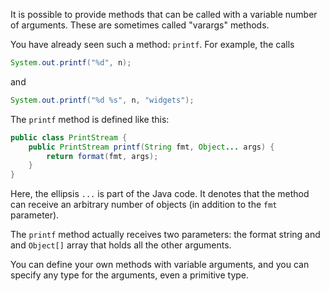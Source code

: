 It is possible to provide methods that can be called with a variable number of arguments. These are sometimes called "varargs" methods.

You have already seen such a method: `printf`. For example, the calls
```java
System.out.printf("%d", n);
```
and
```java
System.out.printf("%d %s", n, "widgets");
```

The `printf` method is defined like this:
```java
public class PrintStream {
	public PrintStream printf(String fmt, Object... args) {
		return format(fmt, args);
	}
}
```

Here, the ellipsis `...` is part of the Java code. It denotes that the method can receive an arbitrary number of objects (in addition to the `fmt` parameter).

The `printf` method actually receives two parameters: the format string and and `Object[]` array that holds all the other arguments.

You can define your own methods with variable arguments, and you can specify any type for the arguments, even a primitive type.